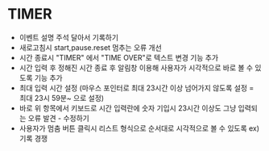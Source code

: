 # TIMER
- 이벤트 설명 주석 달아서 기록하기
- 새로고침시 start,pause.reset 멈추는 오류 개선
- 시간 종료시 "TIMER" 에서 "TIME OVER"로 텍스트 변경 기능 추가
- 시간 입력 후 정해진 시간 종료 후 알림창 이용해 사용자가 시각적으로 바로 볼 수 있도록 기능 추가
- 최대 입력 시간 설정 (마우스 포인터로 최대 23시간 이상 넘어가지 않도록 설정 = 최대 23시 59분~ 으로 설정)
- 바로 위 항목에서 키보드로 시간 입력란에 숫자 기입시 23시간 이상도 그냥 입력되는 오류 발견 - 수정하기 
- 사용자가 멈춤 버튼 클릭시 리스트 형식으로 순서대로 시각적으로 볼 수 있도록 ex) 기록 경쟁
